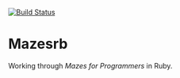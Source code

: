 [![Build Status](https://travis-ci.org/kellyi/mazesrb.svg?branch=master)](https://travis-ci.org/kellyi/mazesrb)

# Mazesrb

Working through *Mazes for Programmers* in Ruby.

